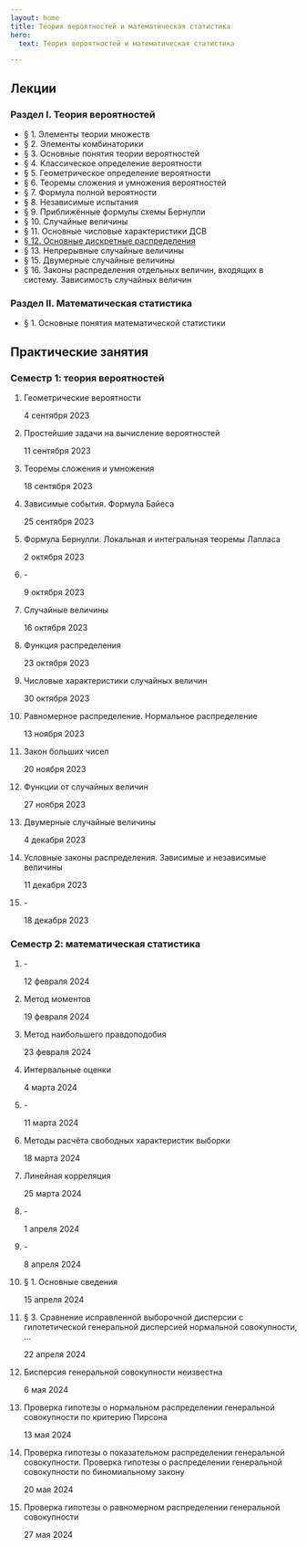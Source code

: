 ```yaml
---
layout: home
title: Теория вероятностей и математическая статистика
hero:
  text: Теория вероятностей и математическая статистика

---
```


## Лекции

### Раздел I. Теория вероятностей

* § 1. Элементы теории множеств
* § 2. Элементы комбинаторики
* § 3. Основные понятия теории вероятностей
* § 4. Классическое определение вероятности
* § 5. Геометрическое определение вероятности
* § 6. Теоремы сложения и умножения вероятностей
* § 7. Формула полной вероятности
* § 8. Независимые испытания
* § 9. Приближённые формулы схемы Бернулли
* § 10. Случайные величины
* § 11. Основные числовые характеристики ДСВ
* [§ 12. Основные дискретные распределения](./2024/lectures/12/)
* § 13. Непрерывные случайные величины
* § 15. Двумерные случайные величины
* § 16. Законы распределения отдельных величин, входящих в систему. Зависимость случайных величин

### Раздел II. Математическая статистика

* § 1. Основные понятия математической статистики

## Практические занятия

### Семестр 1: теория вероятностей

1. Геометрические вероятности<p class="subtext">4 сентября 2023</p>
2. Простейшие задачи на вычисление вероятностей<p class="subtext">11 сентября 2023</p>
3. Теоремы сложения и умножения<p class="subtext">18 сентября 2023</p>
4. Зависимые события. Формула Байеса<p class="subtext">25 сентября 2023</p>
5. Формула Бернулли. Локальная и интегральная теоремы Лапласа<p class="subtext">2 октября 2023</p>
6. -<p class="subtext">9 октября 2023</p>
7. Случайные величины<p class="subtext">16 октября 2023</p>
8. Функция распределения<p class="subtext">23 октября 2023</p>
9. Числовые характеристики случайных величин<p class="subtext">30 октября 2023</p>
10. Равномерное распределение. Нормальное распределение<p class="subtext">13 ноября 2023</p>
11. Закон больших чисел<p class="subtext">20 ноября 2023</p>
12. Функции от случайных величин<p class="subtext">27 ноября 2023</p>
13. Двумерные случайные величины<p class="subtext">4 декабря 2023</p>
14. Условные законы распределения. Зависимые и независимые величины<p class="subtext">11 декабря 2023</p>
15. -<p class="subtext">18 декабря 2023</p>

### Семестр 2: математическая статистика

1. -<p class="subtext">12 февраля 2024</p>
2. Метод моментов<p class="subtext">19 февраля 2024</p>
3. Метод наибольшего правдоподобия<p class="subtext">23 февраля 2024</p>
4. Интервальные оценки<p class="subtext">4 марта 2024</p>
5. -<p class="subtext">11 марта 2024</p>
6. Методы расчёта свободных характеристик выборки<p class="subtext">18 марта 2024</p>
7. Линейная корреляция<p class="subtext">25 марта 2024</p>
8. -<p class="subtext">1 апреля 2024</p> <!-- начал до 25.03, закончил после -->
9. -<p class="subtext">8 апреля 2024</p>
10. § 1. Основные сведения <!-- переписывали из задачника, взять оттуда название раздела --><p class="subtext">15 апреля 2024</p>
11. § 3. Сравнение исправленной выборочной дисперсии с гипотетической генеральной дисперсией нормальной совокупности, ...<p class="subtext">22 апреля 2024</p>
12. Бисперсия генеральной совокупности неизвестна<p class="subtext">6 мая 2024</p>
13. Проверка гипотезы о нормальном распределении генеральной совокупности по критерию Пирсона<p class="subtext">13 мая 2024</p>
14. Проверка гипотезы о показательном распределении генеральной совокупности. Проверка гипотезы о распределении генеральной совокупности по биномиальному закону<p class="subtext">20 мая 2024</p>
15. Проверка гипотезы о равномерном распределении генеральной совокупности<p class="subtext">27 мая 2024</p>